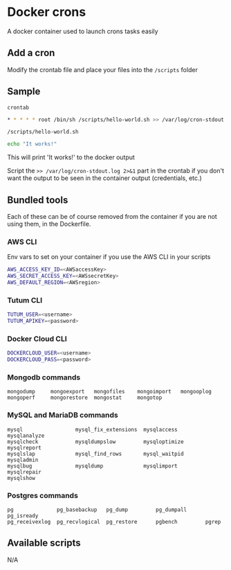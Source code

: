# Docker crons

A docker container used to launch crons tasks easily

## Add a cron
Modify the crontab file and place your files into the ``/scripts`` folder

## Sample

``crontab``
```sh
* * * * * root /bin/sh /scripts/hello-world.sh >> /var/log/cron-stdout.log 2>&1
```

``/scripts/hello-world.sh``
```sh
echo "It works!"
```

This will print 'It works!' to the docker output

Script the ``>> /var/log/cron-stdout.log 2>&1`` part in the crontab if you don't want the output to be seen in the container output (credentials, etc.)


## Bundled tools
Each of these can be of course removed from the container if you are not using them, in the Dockerfile.

### AWS CLI

Env vars to set on your container if you use the AWS CLI in your scripts
```sh
AWS_ACCESS_KEY_ID=<AWSaccessKey>
AWS_SECRET_ACCESS_KEY=<AWSsecretKey>
AWS_DEFAULT_REGION=<AWSregion>
```

### Tutum CLI
```sh
TUTUM_USER=<username>
TUTUM_APIKEY=<password>
```

### Docker Cloud CLI
```sh
DOCKERCLOUD_USER=<username>
DOCKERCLOUD_PASS=<password>
```

### Mongodb commands
```
mongodump     mongoexport   mongofiles    mongoimport   mongooplog
mongoperf     mongorestore  mongostat     mongotop 
```

### MySQL and MariaDB commands
```
mysql                 mysql_fix_extensions  mysqlaccess           mysqlanalyze
mysqlcheck            mysqldumpslow         mysqloptimize         mysqlreport
mysqlslap             mysql_find_rows       mysql_waitpid         mysqladmin
mysqlbug              mysqldump             mysqlimport           mysqlrepair
mysqlshow          
```

### Postgres commands
```
pg              pg_basebackup   pg_dump         pg_dumpall      pg_isready
pg_receivexlog  pg_recvlogical  pg_restore      pgbench         pgrep   
```

## Available scripts
N/A
